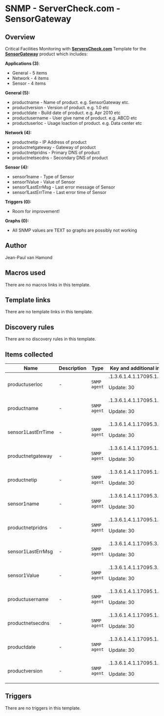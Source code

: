 # SNMP - ServerCheck.com - SensorGateway

## Overview

Critical Facilities Monitoring with **[ServersCheck.com](https://serverscheck.com)** Template for the **[SensorGateway](https://serverscheck.com/sensors/)** product which includes:


**Applications (3)**:


* General - 5 items
* Network - 4 items
* Sensor - 4 items


**General (5):**


* productname - Name of product. e.g. SensorGateway etc.
* productversion - Version of product. e.g. 1.0 etc
* productdate - Build date of product. e.g. Apr 2010 etc
* productusername - User give name of product. e.g. ABCD etc
* productuserloc - Usage loaction of product. e.g. Data center etc


**Network (4):**


* productnetip - IP Address of product
* productnetgateway - Gateway of product
* productnetpridns - Primary DNS of product
* productnetsecdns - Secondary DNS of product


**Sensor (4):**


* sensor1name - Type of Sensor
* sensor1Value - Value of Sensor
* sensor1LastErrMsg - Last error message of Sensor
* sensor1LastErrTime - Last error time of Sensor


**Triggers (0):**


* Room for improvement!


**Graphs (0):**


* All SNMP values are TEXT so graphs are possibly not working


## Author

Jean-Paul van Hamond

## Macros used

There are no macros links in this template.

## Template links

There are no template links in this template.

## Discovery rules

There are no discovery rules in this template.

## Items collected

|Name|Description|Type|Key and additional info|
|----|-----------|----|----|
|productuserloc|<p>-</p>|`SNMP agent`|.1.3.6.1.4.1.17095.1.5.0<p>Update: 30</p>|
|productname|<p>-</p>|`SNMP agent`|.1.3.6.1.4.1.17095.1.1.0<p>Update: 30</p>|
|sensor1LastErrTime|<p>-</p>|`SNMP agent`|.1.3.6.1.4.1.17095.3.4.0<p>Update: 30</p>|
|productnetgateway|<p>-</p>|`SNMP agent`|.1.3.6.1.4.1.17095.1.7.0<p>Update: 30</p>|
|productnetip|<p>-</p>|`SNMP agent`|.1.3.6.1.4.1.17095.1.6.0<p>Update: 30</p>|
|sensor1name|<p>-</p>|`SNMP agent`|.1.3.6.1.4.1.17095.3.1.0<p>Update: 30</p>|
|productnetpridns|<p>-</p>|`SNMP agent`|.1.3.6.1.4.1.17095.1.8.0<p>Update: 30</p>|
|sensor1LastErrMsg|<p>-</p>|`SNMP agent`|.1.3.6.1.4.1.17095.3.3.0<p>Update: 30</p>|
|sensor1Value|<p>-</p>|`SNMP agent`|.1.3.6.1.4.1.17095.3.2.0<p>Update: 30</p>|
|productusername|<p>-</p>|`SNMP agent`|.1.3.6.1.4.1.17095.1.4.0<p>Update: 30</p>|
|productnetsecdns|<p>-</p>|`SNMP agent`|.1.3.6.1.4.1.17095.1.9.0<p>Update: 30</p>|
|productdate|<p>-</p>|`SNMP agent`|.1.3.6.1.4.1.17095.1.3.0<p>Update: 30</p>|
|productversion|<p>-</p>|`SNMP agent`|.1.3.6.1.4.1.17095.1.2.0<p>Update: 30</p>|


## Triggers

There are no triggers in this template.

